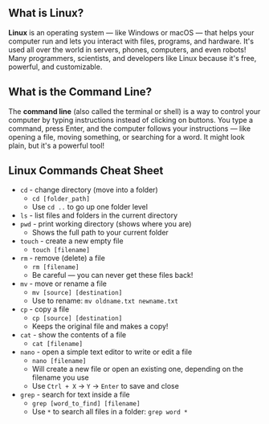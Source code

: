 ## What is Linux?

**Linux** is an operating system — like Windows or macOS — that helps your computer run and lets you interact with files, programs, and hardware. It's used all over the world in servers, phones, computers, and even robots!
Many programmers, scientists, and developers like Linux because it's free, powerful, and customizable.

## What is the Command Line?

The **command line** (also called the terminal or shell) is a way to control your computer by typing instructions instead of clicking on buttons.
You type a command, press Enter, and the computer follows your instructions — like opening a file, moving something, or searching for a word. It might look plain, but it's a powerful tool!

## Linux Commands Cheat Sheet

- `cd` - change directory (move into a folder)  
    - `cd [folder_path]`  
    - Use `cd ..` to go up one folder level
- `ls` - list files and folders in the current directory  
- `pwd` - print working directory (shows where you are)  
    - Shows the full path to your current folder
- `touch` - create a new empty file  
    - `touch [filename]`  
- `rm` - remove (delete) a file  
    - `rm [filename]`  
    - Be careful — you can never get these files back!
- `mv` - move or rename a file  
    - `mv [source] [destination]`  
    - Use to rename: `mv oldname.txt newname.txt`
- `cp` - copy a file  
    - `cp [source] [destination]`  
    - Keeps the original file and makes a copy!
- `cat` - show the contents of a file  
    - `cat [filename]`  
- `nano` - open a simple text editor to write or edit a file  
    - `nano [filename]`  
    - Will create a new file or open an existing one, depending on the filename you use
    - Use `Ctrl + X` -> `Y` -> `Enter` to save and close
- `grep` - search for text inside a file  
    - `grep [word_to_find] [filename]`  
    - Use `*` to search all files in a folder: `grep word *`

